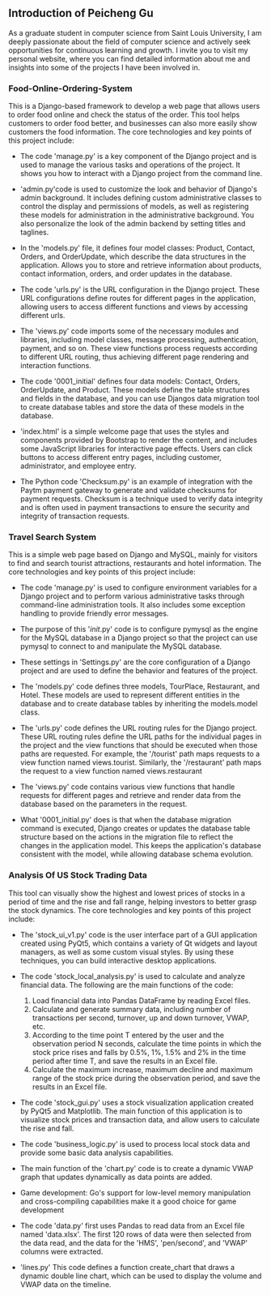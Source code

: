 ## Introduction of Peicheng Gu
As a graduate student in computer science from Saint Louis University, I am deeply passionate about the field of computer science and actively seek opportunities for continuous learning and growth. I invite you to visit my personal website, where you can find detailed information about me and insights into some of the projects I have been involved in.

### Food-Online-Ordering-System

This is a Django-based framework to develop a web page that allows users to order food online and check the status of the order. This tool helps customers to order food better, and businesses can also more easily show customers the food information. The core technologies and key points of this project include:

- The code 'manage.py' is a key component of the Django project and is used to manage the various tasks and operations of the project. It shows you how to interact with a Django project from the command line.
- 'admin.py'code is used to customize the look and behavior of Django's admin background. It includes defining custom administrative classes to control the display and permissions of models, as well as registering these models for administration in the administrative background. You also personalize the look of the admin backend by setting titles and taglines.

- In the 'models.py' file, it defines four model classes: Product, Contact, Orders, and OrderUpdate, which describe the data structures in the application. Allows you to store and retrieve information about products, contact information, orders, and order updates in the database.
- The code 'urls.py' is the URL configuration in the Django project. These URL configurations define routes for different pages in the application, allowing users to access different functions and views by accessing different urls.

- The 'views.py' code imports some of the necessary modules and libraries, including model classes, message processing, authentication, payment, and so on. These view functions process requests according to different URL routing, thus achieving different page rendering and interaction functions.

- The code '0001_initial' defines four data models: Contact, Orders, OrderUpdate, and Product. These models define the table structures and fields in the database, and you can use Djangos data migration tool to create database tables and store the data of these models in the database.
- 'index.html' is a simple welcome page that uses the styles and components provided by Bootstrap to render the content, and includes some JavaScript libraries for interactive page effects. Users can click buttons to access different entry pages, including customer, administrator, and employee entry.
- The Python code 'Checksum.py' is an example of integration with the Paytm payment gateway to generate and validate checksums for payment requests. Checksum is a technique used to verify data integrity and is often used in payment transactions to ensure the security and integrity of transaction requests.

### Travel Search System

This is a simple web page based on Django and MySQL, mainly for visitors to find and search tourist attractions, restaurants and hotel information. The core technologies and key points of this project include:

- The code 'manage.py' is used to configure environment variables for a Django project and to perform various administrative tasks through command-line administration tools. It also includes some exception handling to provide friendly error messages.

- The purpose of this '_init_.py' code is to configure pymysql as the engine for the MySQL database in a Django project so that the project can use pymysql to connect to and manipulate the MySQL database.

- These settings in 'Settings.py' are the core configuration of a Django project and are used to define the behavior and features of the project.

- The 'models.py' code defines three models, TourPlace, Restaurant, and Hotel. These models are used to represent different entities in the database and to create database tables by inheriting the models.model class.
- The 'urls.py' code defines the URL routing rules for the Django project. These URL routing rules define the URL paths for the individual pages in the project and the view functions that should be executed when those paths are requested. For example, the '/tourist' path maps requests to a view function named views.tourist. Similarly, the '/restaurant' path maps the request to a view function named views.restaurant
- The 'views.py' code contains various view functions that handle requests for different pages and retrieve and render data from the database based on the parameters in the request.
- What '0001_initial.py' does is that when the database migration command is executed, Django creates or updates the database table structure based on the actions in the migration file to reflect the changes in the application model. This keeps the application's database consistent with the model, while allowing database schema evolution.



### Analysis Of US Stock Trading Data

This tool can visually show the highest and lowest prices of stocks in a period of time and the rise and fall range, helping
investors to better grasp the stock dynamics. The core technologies and key points of this project include:

- The 'stock_ui_v1.py' code is the user interface part of a GUI application created using PyQt5, which contains a variety of Qt widgets and layout managers, as well as some custom visual styles. By using these techniques, you can build interactive desktop applications.

- The code 'stock_local_analysis.py' is used to calculate and analyze financial data. The following are the main functions of the code:
  1. Load financial data into Pandas DataFrame by reading Excel files.
  2. Calculate and generate summary data, including number of transactions per second, turnover, up and down turnover, VWAP, etc.
  3. According to the time point T entered by the user and the observation period N seconds, calculate the time points in which the stock price rises and falls by 0.5%, 1%, 1.5% and 2% in the time period after time T, and save the results in an Excel file.
  4. Calculate the maximum increase, maximum decline and maximum range of the stock price during the observation period, and save the results in an Excel file.

- The code 'stock_gui.py' uses a stock visualization application created by PyQt5 and Matplotlib. The main function of this application is to visualize stock prices and transaction data, and allow users to calculate the rise and fall.

- The code 'business_logic.py' is used to process local stock data and provide some basic data analysis capabilities.

- The main function of the 'chart.py' code is to create a dynamic VWAP graph that updates dynamically as data points are added.

- Game development: Go's support for low-level memory manipulation and cross-compiling capabilities make it a good choice for game development
- The code 'data.py' first uses Pandas to read data from an Excel file named 'data.xlsx'. The first 120 rows of data were then selected from the data read, and the data for the 'HMS', 'pen/second', and 'VWAP' columns were extracted.
- 'lines.py' This code defines a function create_chart that draws a dynamic double line chart, which can be used to display the volume and VWAP data on the timeline.








